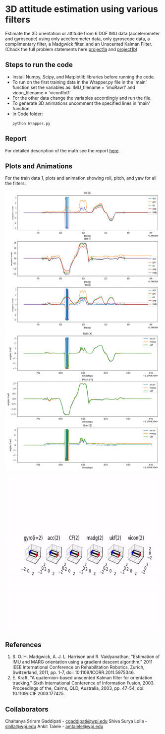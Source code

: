 # 3D attitude estimation using various filters
Estimate the 3D orientation or attitude from 6 DOF IMU data (accelerometer and gyroscope) using only accelerometer data, only gyroscope data, a complimentary filter, a Madgwick filter, and an Unscented Kalman Filter. (Chack the full problem statements here [project1a](https://rbe549.github.io/rbe595/fall2023/proj/p1a/) and [project1b](https://rbe549.github.io/rbe595/fall2023/proj/p1b/))
## Steps to run the code
- Install Numpy, Scipy, and Matplotlib libraries before running the code.
- To run on the first training data in the Wrapper.py file in the 'main' function set the variables as:
	IMU_filename = 'imuRaw1' and vicon_filename = 'viconRot1'
- For the other data change the variables accordingly and run the file.
- To generate 3D animations uncomment the specified lines in 'main' function. 
- In Code folder:
  ```
  python Wrapper.py
  ```
## Report
For detailed description of the math see the report [here](Report.pdf).
## Plots and Animations
For the train data 1, plots and animation showing roll, pitch, and yaw for all the filters:
<p float="middle">
<img src="outputs/p1a.png" width="500" height="450"/>
<img src="outputs/p1b.png" width="500" height="450"/>
</p>
<p float="middle">
<img src="outputs/output1.gif" width="500" height="500"/>
</p>

## References
1. S. O. H. Madgwick, A. J. L. Harrison and R. Vaidyanathan, "Estimation of IMU and MARG orientation using a gradient descent algorithm," 2011 IEEE International Conference on Rehabilitation Robotics, Zurich, Switzerland, 2011, pp. 1-7, doi: 10.1109/ICORR.2011.5975346.
2. E. Kraft, "A quaternion-based unscented Kalman filter for orientation tracking," Sixth International Conference of Information Fusion, 2003. Proceedings of the, Cairns, QLD, Australia, 2003, pp. 47-54, doi: 10.1109/ICIF.2003.177425.

## Collaborators
Chaitanya Sriram Gaddipati - cgaddipati@wpi.edu
Shiva Surya Lolla - slolla@wpi.edu
Ankit Talele - amtalele@wpi.edu
  

